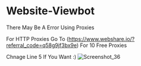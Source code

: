 # Website-Viewbot

There May Be A Error Using Proxies

For HTTP Proxies Go To (https://www.webshare.io/?referral_code=q58g9jf3bx9e) For 10 Free Proxies

Chnage Line 5 If You Want :)
![Screenshot_36](https://user-images.githubusercontent.com/130817692/235808704-4c7009b7-686a-486c-b71f-d611597e7f04.png)

